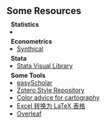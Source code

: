 <h1 id="some_resources"></h1>

<h2 style="margin: 60px 0px 10px;">Some Resources</h2>

<h4 style="margin:0 10px 0;">Statistics</h4>

<ul style="margin:0 0 5px;">
  <li>    </li>
</ul>

<h4 style="margin:0 10px 0;">Econometrics</h4>

<ul style="margin:0 0 5px;">
  <li><a href="https://synthical.com/search/by_category/Econometrics"><autocolor>Synthical</autocolor></a></li>
</ul>

<h4 style="margin:0 10px 0;">Stata</h4>
<ul style="margin:0 0 5px;">
  <li><a href="https://worldbank.github.io/stata-visual-library/"><autocolor>Stata Visual Library</autocolor></a></li>
</ul>

<h4 style="margin:0 10px 0;">Some Tools</h4>

<ul style="margin:0 0 5px;">
  <li><a href="https://jcr.clarivate.com/jcr/home><autocolor>Journal Citation Reports</a></li>
  <li><a href="https://www.easyscholar.cc/"><autocolor>easyScholar</autocolor></a></li>
  <li><a href="https://www.zotero.org/styles"><autocolor>Zotero Style Repository</autocolor></a></li>
  <li><a href="https://tidyfriday.cn/colors/#type=qualitative&scheme=Set2&n=5"><autocolor>Color advice for cartography
</autocolor></a></li>
  <li><a href="https://tableconvert.com/zh-cn/excel-to-latex"><autocolor>Excel 转换为 LaTeX 表格</autocolor></a></li>
  <li><a href="https://www.overleaf.com/project"><autocolor>Overleaf</autocolor></a></li>
</ul>

